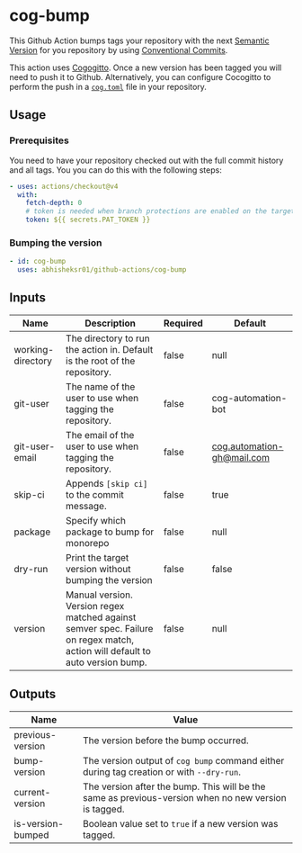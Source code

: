 # cog-bump

This Github Action bumps tags your repository with the next [Semantic Version](https://semver.org/) for you repository by using [Conventional Commits](https://www.conventionalcommits.org/en/v1.0.0/).

This action uses [Cogogitto](https://github.com/cocogitto/cocogitto). Once a new version has been tagged you will need to push it to Github. Alternatively, you can configure Cocogitto to perform the push in a [`cog.toml`](https://docs.cocogitto.io/config/#general) file in your repository.

## Usage

### Prerequisites

You need to have your repository checked out with the full commit history and all tags. You you can do this with the following steps:

```yaml
- uses: actions/checkout@v4
  with:
    fetch-depth: 0
    # token is needed when branch protections are enabled on the target branch
    token: ${{ secrets.PAT_TOKEN }}
```

### Bumping the version

```yaml
- id: cog-bump
  uses: abhisheksr01/github-actions/cog-bump
```

## Inputs

| Name              | Description                                                                                                                  | Required | Default                    |
|-------------------|------------------------------------------------------------------------------------------------------------------------------|----------|----------------------------|
| working-directory | The directory to run the action in. Default is the root of the repository.                                                   | false    | null                       |
| git-user          | The name of the user to use when tagging the repository.                                                                     | false    | cog-automation-bot         |
| git-user-email    | The email of the user to use when tagging the repository.                                                                    | false    | cog.automation-gh@mail.com |
| skip-ci           | Appends `[skip ci]` to the commit message.                                                                                   | false    | true                       |
| package           | Specify which package to bump for monorepo                                                                                   | false    | null                       |
| dry-run           | Print the target version without bumping the version                                                                         | false    | false                      |
| version           | Manual version. Version regex matched against semver spec. Failure on regex match, action will default to auto version bump. | false    | null                       |

## Outputs

| Name              | Value                                                                                                |
|-------------------|------------------------------------------------------------------------------------------------------|
| previous-version  | The version before the bump occurred.                                                                |
| bump-version      | The version output of `cog bump` command either during tag creation or with `--dry-run`.             |
| current-version   | The version after the bump. This will be the same as previous-version when no new version is tagged. |
| is-version-bumped | Boolean value set to `true` if a new version was tagged.                                             |
